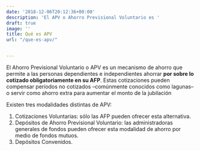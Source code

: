 ```yaml
---
date: '2018-12-06T20:12:36+00:00'
description: 'El APV o Ahorro Previsional Voluntario es '
draft: true
image: ''
title: Qué es APV
url: "/que-es-apv/"


---
```

El Ahorro Previsional Voluntario o APV es un mecanismo de ahorro que permite a las personas dependientes e independientes ahorrar **por sobre lo cotizado obligatoriamente en su AFP**. Estas cotizaciones pueden compensar períodos no cotizados –comúnmente conocidos como lagunas– o servir como ahorro extra para aumentar el monto de la jubilación

Existen tres modalidades distintas de APV:

1. Cotizaciones Voluntarias: sólo las AFP pueden ofrecer esta alternativa.
2. Depósitos de Ahorro Previsional Voluntario: las administradoras generales de fondos pueden ofrecer esta modalidad de ahorro por medio de fondos mutuos. 
3. Depósitos Convenidos.